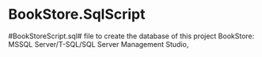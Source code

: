 # BookStore.SqlScript
#BookStoreScript.sql# file to create the database of this project BookStore: MSSQL Server/T-SQL/SQL Server Management Studio,
